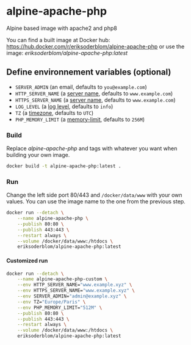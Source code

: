 # alpine-apache-php

Alpine based image with apache2 and php8

You can find a built image at Docker hub:
https://hub.docker.com/r/eriksoderblom/alpine-apache-php
or use the image: *eriksoderblom/alpine-apache-php:latest*

## Define environnement variables (optional)

- `SERVER_ADMIN` (an email, defaults to `you@example.com`)
- `HTTP_SERVER_NAME` (a [server name](https://httpd.apache.org/docs/2.4/fr/mod/core.html#servername), defaults to `www.example.com`)
- `HTTPS_SERVER_NAME` (a [server name](https://httpd.apache.org/docs/2.4/fr/mod/core.html#servername), defaults to `www.example.com`)
- `LOG_LEVEL` (a [log level](https://httpd.apache.org/docs/2.4/fr/mod/core.html#loglevel), defaults to `info`)
- `TZ` (a [timezone](https://www.php.net/manual/timezones.php), defaults to `UTC`)
- `PHP_MEMORY_LIMIT` (a [memory-limit](https://www.php.net/manual/ini.core.php#ini.memory-limit), defaults to `256M`)

### Build

Replace *alpine-apache-php* and tags with whatever you want when building your own image.

```sh
docker build -t alpine-apache-php:latest .
```

### Run

Change the left side port 80/443 and `/docker/data/www` with your own values.
You can use the image name to the one from the previous step.

```sh
docker run --detach \
    --name alpine-apache-php \
    --publish 80:80 \
    --publish 443:443 \
    --restart always \
    --volume /docker/data/www:/htdocs \
    eriksoderblom/alpine-apache-php:latest
```

#### Customized run

```sh
docker run --detach \
    --name alpine-apache-php-custom \
    --env HTTP_SERVER_NAME="www.example.xyz" \
    --env HTTPS_SERVER_NAME="www.example.xyz" \
    --env SERVER_ADMIN="admin@example.xyz" \
    --env TZ="Europe/Paris" \
    --env PHP_MEMORY_LIMIT="512M" \
    --publish 80:80 \
    --publish 443:443 \
    --restart always \
    --volume /docker/data/www:/htdocs \
    eriksoderblom/alpine-apache-php:latest
```

